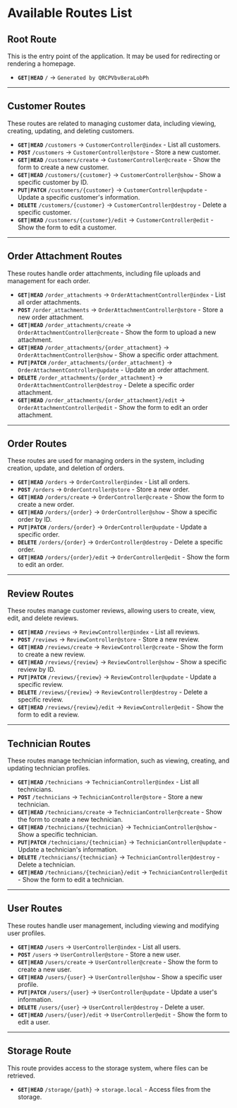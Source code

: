 # Available Routes List

## Root Route

This is the entry point of the application. It may be used for redirecting or rendering a homepage.

-   **`GET|HEAD`** `/` → `Generated by QRCPVbv8eraLobPh`

---

## Customer Routes

These routes are related to managing customer data, including viewing, creating, updating, and deleting customers.

-   **`GET|HEAD`** `/customers` → `CustomerController@index` - List all customers.
-   **`POST`** `/customers` → `CustomerController@store` - Store a new customer.
-   **`GET|HEAD`** `/customers/create` → `CustomerController@create` - Show the form to create a new customer.
-   **`GET|HEAD`** `/customers/{customer}` → `CustomerController@show` - Show a specific customer by ID.
-   **`PUT|PATCH`** `/customers/{customer}` → `CustomerController@update` - Update a specific customer's information.
-   **`DELETE`** `/customers/{customer}` → `CustomerController@destroy` - Delete a specific customer.
-   **`GET|HEAD`** `/customers/{customer}/edit` → `CustomerController@edit` - Show the form to edit a customer.

---

## Order Attachment Routes

These routes handle order attachments, including file uploads and management for each order.

-   **`GET|HEAD`** `/order_attachments` → `OrderAttachmentController@index` - List all order attachments.
-   **`POST`** `/order_attachments` → `OrderAttachmentController@store` - Store a new order attachment.
-   **`GET|HEAD`** `/order_attachments/create` → `OrderAttachmentController@create` - Show the form to upload a new attachment.
-   **`GET|HEAD`** `/order_attachments/{order_attachment}` → `OrderAttachmentController@show` - Show a specific order attachment.
-   **`PUT|PATCH`** `/order_attachments/{order_attachment}` → `OrderAttachmentController@update` - Update an order attachment.
-   **`DELETE`** `/order_attachments/{order_attachment}` → `OrderAttachmentController@destroy` - Delete a specific order attachment.
-   **`GET|HEAD`** `/order_attachments/{order_attachment}/edit` → `OrderAttachmentController@edit` - Show the form to edit an order attachment.

---

## Order Routes

These routes are used for managing orders in the system, including creation, update, and deletion of orders.

-   **`GET|HEAD`** `/orders` → `OrderController@index` - List all orders.
-   **`POST`** `/orders` → `OrderController@store` - Store a new order.
-   **`GET|HEAD`** `/orders/create` → `OrderController@create` - Show the form to create a new order.
-   **`GET|HEAD`** `/orders/{order}` → `OrderController@show` - Show a specific order by ID.
-   **`PUT|PATCH`** `/orders/{order}` → `OrderController@update` - Update a specific order.
-   **`DELETE`** `/orders/{order}` → `OrderController@destroy` - Delete a specific order.
-   **`GET|HEAD`** `/orders/{order}/edit` → `OrderController@edit` - Show the form to edit an order.

---

## Review Routes

These routes manage customer reviews, allowing users to create, view, edit, and delete reviews.

-   **`GET|HEAD`** `/reviews` → `ReviewController@index` - List all reviews.
-   **`POST`** `/reviews` → `ReviewController@store` - Store a new review.
-   **`GET|HEAD`** `/reviews/create` → `ReviewController@create` - Show the form to create a new review.
-   **`GET|HEAD`** `/reviews/{review}` → `ReviewController@show` - Show a specific review by ID.
-   **`PUT|PATCH`** `/reviews/{review}` → `ReviewController@update` - Update a specific review.
-   **`DELETE`** `/reviews/{review}` → `ReviewController@destroy` - Delete a specific review.
-   **`GET|HEAD`** `/reviews/{review}/edit` → `ReviewController@edit` - Show the form to edit a review.

---

## Technician Routes

These routes manage technician information, such as viewing, creating, and updating technician profiles.

-   **`GET|HEAD`** `/technicians` → `TechnicianController@index` - List all technicians.
-   **`POST`** `/technicians` → `TechnicianController@store` - Store a new technician.
-   **`GET|HEAD`** `/technicians/create` → `TechnicianController@create` - Show the form to create a new technician.
-   **`GET|HEAD`** `/technicians/{technician}` → `TechnicianController@show` - Show a specific technician.
-   **`PUT|PATCH`** `/technicians/{technician}` → `TechnicianController@update` - Update a technician's information.
-   **`DELETE`** `/technicians/{technician}` → `TechnicianController@destroy` - Delete a technician.
-   **`GET|HEAD`** `/technicians/{technician}/edit` → `TechnicianController@edit` - Show the form to edit a technician.

---

## User Routes

These routes handle user management, including viewing and modifying user profiles.

-   **`GET|HEAD`** `/users` → `UserController@index` - List all users.
-   **`POST`** `/users` → `UserController@store` - Store a new user.
-   **`GET|HEAD`** `/users/create` → `UserController@create` - Show the form to create a new user.
-   **`GET|HEAD`** `/users/{user}` → `UserController@show` - Show a specific user profile.
-   **`PUT|PATCH`** `/users/{user}` → `UserController@update` - Update a user's information.
-   **`DELETE`** `/users/{user}` → `UserController@destroy` - Delete a user.
-   **`GET|HEAD`** `/users/{user}/edit` → `UserController@edit` - Show the form to edit a user.

---

## Storage Route

This route provides access to the storage system, where files can be retrieved.

-   **`GET|HEAD`** `/storage/{path}` → `storage.local` - Access files from the storage.
